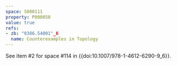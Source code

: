 ```yaml
---
space: S000111
property: P000050
value: true
refs:
- zb: "0386.54001"_6
  name: Counterexamples in Topology
---
```


See item #2 for space #114 in {{doi:10.1007/978-1-4612-6290-9_6}}.
